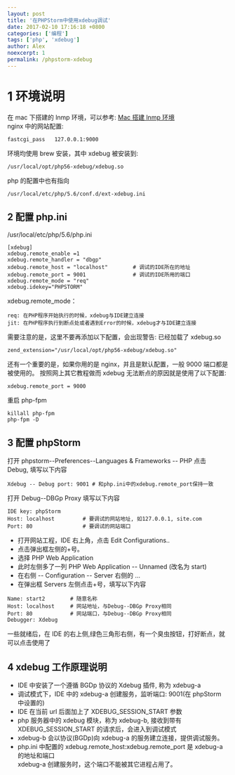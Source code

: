 ```yaml
---
layout: post
title: '在PHPStorm中使用xdebug调试'
date: 2017-02-10 17:16:18 +0800
categories: ['编程']
tags: ['php', 'xdebug']
author: Alex
noexcerpt: 1
permalink: /phpstorm-xdebug
---
```


# 1 环境说明

在 mac 下搭建的 lnmp 环境，可以参考:
[Mac 搭建 lnmp 环境](http://alex-my.xyz/mac-build-lnmp-env)
<br>
nginx 中的网站配置:

```
fastcgi_pass   127.0.0.1:9000
```

环境均使用 brew 安装，其中 xdebug 被安装到:

```
/usr/local/opt/php56-xdebug/xdebug.so
```

php 的配置中也有指向

```
/usr/local/etc/php/5.6/conf.d/ext-xdebug.ini
```

## 2 配置 php.ini

/usr/local/etc/php/5.6/php.ini

```
[xdebug]
xdebug.remote_enable =1
xdebug.remote_handler = "dbgp"
xdebug.remote_host = "localhost"        # 调试的IDE所在的地址
xdebug.remote_port = 9001               # 调试的IDE所用的端口
xdebug.remote_mode = "req"
xdebug.idekey="PHPSTORM"
```

xdebug.remote_mode：

```
req: 在PHP程序开始执行的时候，xdebug与IDE建立连接
jit: 在PHP程序执行到断点处或者遇到Error的时候，xdebug才与IDE建立连接
```

需要注意的是，这里不要再添加以下配置，会出现警告: 已经加载了 xdebug.so

```
zend_extension="/usr/local/opt/php56-xdebug/xdebug.so"
```

还有一个重要的是，如果你用的是 nginx，并且是默认配置，一般 9000 端口都是被使用的。
按照网上其它教程做而 xdebug 无法断点的原因就是使用了以下配置:

```
xdebug.remote_port = 9000
```

重启 php-fpm

```
killall php-fpm
php-fpm -D
```

## 3 配置 phpStorm

打开 phpstorm--Preferences--Languages & Frameworks -- PHP
点击 Debug, 填写以下内容

```
Xdebug -- Debug port: 9001 # 和php.ini中的xdebug.remote_port保持一致
```

打开 Debug--DBGp Proxy 填写以下内容

```
IDE key: phpStorm
Host: localhost         # 要调试的网站地址, 如127.0.0.1, site.com
Port: 80                # 要调试的网站端口
```

- 打开网站工程，IDE 右上角，点击 Edit Configurations..
- 点击弹出框左侧的+号。
- 选择 PHP Web Application
- 此时左侧多了一列 PHP Web Application -- Unnamed (改名为 start)
- 在右侧 -- Configuration -- Server 右侧的 ...
- 在弹出框 Servers 左侧点击+号，填写以下内容

```
Name: start2        # 随意名称
Host: localhost     # 网站地址，与Debug--DBGp Proxy相同
Port: 80            # 网站端口，与Debug--DBGp Proxy相同
Debugger: Xdebug
```

一些就绪后，在 IDE 的右上侧,绿色三角形右侧，有一个臭虫按钮，打好断点，就可以点击使用了

## 4 xdebug 工作原理说明

- IDE 中安装了一个遵循 BGDp 协议的 Xdebug 插件, 称为 xdebug-a
- 调试模式下，IDE 中的 xdebug-a 创建服务，监听端口: 9001(在 phpStorm 中设置的)
- IDE 在当前 url 后面加上了 XDEBUG_SESSION_START 参数
- php 服务器中的 xdebug 模块，称为 xdebug-b, 接收到带有 XDEBUG_SESSION_START 的请求后，会进入到调试模式
- xdebug-b 会以协议(BGDp)向 xdebug-a 的服务建立连接，提供调试服务。
- php.ini 中配置的 xdebug.remote_host:xdebug.remote_port 是 xdebug-a 的地址和端口
  <br>
  xdebug-a 创建服务时，这个端口不能被其它进程占用了。
